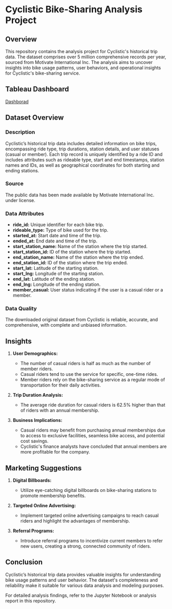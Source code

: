# Cyclistic Bike-Sharing Analysis Project

## Overview

This repository contains the analysis project for Cyclistic's historical trip data. The dataset comprises over 5 million comprehensive records per year, sourced from Motivate International Inc. The analysis aims to uncover insights into bike usage patterns, user behaviors, and operational insights for Cyclistic's bike-sharing service.

## Tableau Dashboard 
[Dashborad](https://public.tableau.com/app/profile/abdus.sami.bangi/viz/GoogledataanalystProfessionalcertificate-Capstoneproject-Cyclist/maindashboard)


## Dataset Overview

### Description

Cyclistic’s historical trip data includes detailed information on bike trips, encompassing ride type, trip durations, station details, and user statuses (casual or member). Each trip record is uniquely identified by a ride ID and includes attributes such as rideable type, start and end timestamps, station names and IDs, as well as geographical coordinates for both starting and ending stations.

### Source

The public data has been made available by Motivate International Inc. under license.

### Data Attributes

- **ride_id:** Unique identifier for each bike trip.
- **rideable_type:** Type of bike used for the trip.
- **started_at:** Start date and time of the trip.
- **ended_at:** End date and time of the trip.
- **start_station_name:** Name of the station where the trip started.
- **start_station_id:** ID of the station where the trip started.
- **end_station_name:** Name of the station where the trip ended.
- **end_station_id:** ID of the station where the trip ended.
- **start_lat:** Latitude of the starting station.
- **start_lng:** Longitude of the starting station.
- **end_lat:** Latitude of the ending station.
- **end_lng:** Longitude of the ending station.
- **member_casual:** User status indicating if the user is a casual rider or a member.

### Data Quality

The downloaded original dataset from Cyclistic is reliable, accurate, and comprehensive, with complete and unbiased information.

## Insights

1. **User Demographics:**
    - The number of casual riders is half as much as the number of member riders.
    - Casual riders tend to use the service for specific, one-time rides.
    - Member riders rely on the bike-sharing service as a regular mode of transportation for their daily activities.
    
2. **Trip Duration Analysis:**
    - The average ride duration for casual riders is 62.5% higher than that of riders with an annual membership.
    
3. **Business Implications:**
    - Casual riders may benefit from purchasing annual memberships due to access to exclusive facilities, seamless bike access, and potential cost savings.
    - Cyclistic's finance analysts have concluded that annual members are more profitable for the company.

## Marketing Suggestions

1. **Digital Billboards:**
    - Utilize eye-catching digital billboards on bike-sharing stations to promote membership benefits.
    
2. **Targeted Online Advertising:**
    - Implement targeted online advertising campaigns to reach casual riders and highlight the advantages of membership.
    
3. **Referral Programs:**
    - Introduce referral programs to incentivize current members to refer new users, creating a strong, connected community of riders.


## Conclusion

Cyclistic’s historical trip data provides valuable insights for understanding bike usage patterns and user behavior. The dataset's completeness and reliability make it suitable for various data analysis and modeling purposes.

For detailed analysis findings, refer to the Jupyter Notebook or analysis report in this repository.
